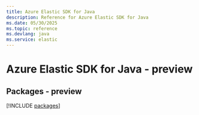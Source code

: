 ```yaml
---
title: Azure Elastic SDK for Java
description: Reference for Azure Elastic SDK for Java
ms.date: 05/30/2025
ms.topic: reference
ms.devlang: java
ms.service: elastic
---
```

# Azure Elastic SDK for Java - preview
## Packages - preview
[!INCLUDE [packages](elastic-index.md)]